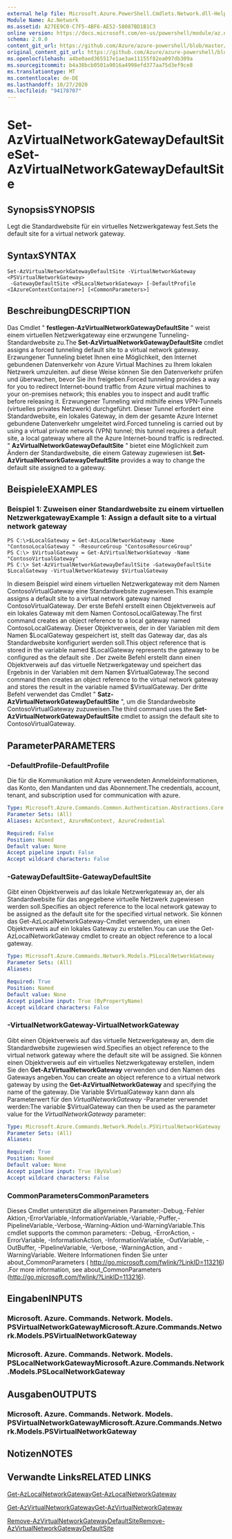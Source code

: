 ```yaml
---
external help file: Microsoft.Azure.PowerShell.Cmdlets.Network.dll-Help.xml
Module Name: Az.Network
ms.assetid: A27EE9C0-C7F5-4BF6-AE52-58087BD1B1C3
online version: https://docs.microsoft.com/en-us/powershell/module/az.network/set-azvirtualnetworkgatewaydefaultsite
schema: 2.0.0
content_git_url: https://github.com/Azure/azure-powershell/blob/master/src/Network/Network/help/Set-AzVirtualNetworkGatewayDefaultSite.md
original_content_git_url: https://github.com/Azure/azure-powershell/blob/master/src/Network/Network/help/Set-AzVirtualNetworkGatewayDefaultSite.md
ms.openlocfilehash: a4be0aed365517e1ae3ae11155f82ea097db309a
ms.sourcegitcommit: b4a38bcb0501a9016a4998efd377aa75d3ef9ce8
ms.translationtype: MT
ms.contentlocale: de-DE
ms.lasthandoff: 10/27/2020
ms.locfileid: "94178707"
---
```

# <span data-ttu-id="9e89f-101">Set-AzVirtualNetworkGatewayDefaultSite</span><span class="sxs-lookup"><span data-stu-id="9e89f-101">Set-AzVirtualNetworkGatewayDefaultSite</span></span>

## <span data-ttu-id="9e89f-102">Synopsis</span><span class="sxs-lookup"><span data-stu-id="9e89f-102">SYNOPSIS</span></span>
<span data-ttu-id="9e89f-103">Legt die Standardwebsite für ein virtuelles Netzwerkgateway fest.</span><span class="sxs-lookup"><span data-stu-id="9e89f-103">Sets the default site for a virtual network gateway.</span></span>

## <span data-ttu-id="9e89f-104">Syntax</span><span class="sxs-lookup"><span data-stu-id="9e89f-104">SYNTAX</span></span>

```
Set-AzVirtualNetworkGatewayDefaultSite -VirtualNetworkGateway <PSVirtualNetworkGateway>
 -GatewayDefaultSite <PSLocalNetworkGateway> [-DefaultProfile <IAzureContextContainer>] [<CommonParameters>]
```

## <span data-ttu-id="9e89f-105">Beschreibung</span><span class="sxs-lookup"><span data-stu-id="9e89f-105">DESCRIPTION</span></span>
<span data-ttu-id="9e89f-106">Das Cmdlet " **festlegen-AzVirtualNetworkGatewayDefaultSite** " weist einem virtuellen Netzwerkgateway eine erzwungene Tunneling-Standardwebsite zu.</span><span class="sxs-lookup"><span data-stu-id="9e89f-106">The **Set-AzVirtualNetworkGatewayDefaultSite** cmdlet assigns a forced tunneling default site to a virtual network gateway.</span></span>
<span data-ttu-id="9e89f-107">Erzwungener Tunneling bietet Ihnen eine Möglichkeit, den Internet gebundenen Datenverkehr von Azure Virtual Machines zu Ihrem lokalen Netzwerk umzuleiten. auf diese Weise können Sie den Datenverkehr prüfen und überwachen, bevor Sie ihn freigeben.</span><span class="sxs-lookup"><span data-stu-id="9e89f-107">Forced tunneling provides a way for you to redirect Internet-bound traffic from Azure virtual machines to your on-premises network; this enables you to inspect and audit traffic before releasing it.</span></span>
<span data-ttu-id="9e89f-108">Erzwungener Tunneling wird mithilfe eines VPN-Tunnels (virtuelles privates Netzwerk) durchgeführt. Dieser Tunnel erfordert eine Standardwebsite, ein lokales Gateway, in dem der gesamte Azure Internet gebundene Datenverkehr umgeleitet wird.</span><span class="sxs-lookup"><span data-stu-id="9e89f-108">Forced tunneling is carried out by using a virtual private network (VPN) tunnel; this tunnel requires a default site, a local gateway where all the Azure Internet-bound traffic is redirected.</span></span>
<span data-ttu-id="9e89f-109">" **AzVirtualNetworkGatewayDefaultSite** " bietet eine Möglichkeit zum Ändern der Standardwebsite, die einem Gateway zugewiesen ist.</span><span class="sxs-lookup"><span data-stu-id="9e89f-109">**Set-AzVirtualNetworkGatewayDefaultSite** provides a way to change the default site assigned to a gateway.</span></span>

## <span data-ttu-id="9e89f-110">Beispiele</span><span class="sxs-lookup"><span data-stu-id="9e89f-110">EXAMPLES</span></span>

### <span data-ttu-id="9e89f-111">Beispiel 1: Zuweisen einer Standardwebsite zu einem virtuellen Netzwerkgateway</span><span class="sxs-lookup"><span data-stu-id="9e89f-111">Example 1: Assign a default site to a virtual network gateway</span></span>
```
PS C:\>$LocalGateway = Get-AzLocalNetworkGateway -Name "ContosoLocalGateway " -ResourceGroup "ContosoResourceGroup"
PS C:\> $VirtualGateway = Get-AzVirtualNetworkGateway -Name "ContosoVirtualGateway"
PS C:\> Set-AzVirtualNetworkGatewayDefaultSite -GatewayDefaultSite $LocalGateway -VirtualNetworkGateway $VirtualGateway
```

<span data-ttu-id="9e89f-112">In diesem Beispiel wird einem virtuellen Netzwerkgateway mit dem Namen ContosoVirtualGateway eine Standardwebsite zugewiesen.</span><span class="sxs-lookup"><span data-stu-id="9e89f-112">This example assigns a default site to a virtual network gateway named ContosoVirtualGateway.</span></span>
<span data-ttu-id="9e89f-113">Der erste Befehl erstellt einen Objektverweis auf ein lokales Gateway mit dem Namen ContosoLocalGateway.</span><span class="sxs-lookup"><span data-stu-id="9e89f-113">The first command creates an object reference to a local gateway named ContosoLocalGateway.</span></span>
<span data-ttu-id="9e89f-114">Dieser Objektverweis, der in der Variablen mit dem Namen $LocalGateway gespeichert ist, stellt das Gateway dar, das als Standardwebsite konfiguriert werden soll.</span><span class="sxs-lookup"><span data-stu-id="9e89f-114">This object reference that is stored in the variable named $LocalGateway represents the gateway to be configured as the default site .</span></span>
<span data-ttu-id="9e89f-115">Der zweite Befehl erstellt dann einen Objektverweis auf das virtuelle Netzwerkgateway und speichert das Ergebnis in der Variablen mit dem Namen $VirtualGateway.</span><span class="sxs-lookup"><span data-stu-id="9e89f-115">The second command then creates an object reference to the virtual network gateway and stores the result in the variable named $VirtualGateway.</span></span>
<span data-ttu-id="9e89f-116">Der dritte Befehl verwendet das Cmdlet " **Satz-AzVirtualNetworkGatewayDefaultSite** ", um die Standardwebsite ContosoVirtualGateway zuzuweisen.</span><span class="sxs-lookup"><span data-stu-id="9e89f-116">The third command uses the **Set-AzVirtualNetworkGatewayDefaultSite** cmdlet to assign the default site to ContosoVirtualGateway.</span></span>

## <span data-ttu-id="9e89f-117">Parameter</span><span class="sxs-lookup"><span data-stu-id="9e89f-117">PARAMETERS</span></span>

### <span data-ttu-id="9e89f-118">-DefaultProfile</span><span class="sxs-lookup"><span data-stu-id="9e89f-118">-DefaultProfile</span></span>
<span data-ttu-id="9e89f-119">Die für die Kommunikation mit Azure verwendeten Anmeldeinformationen, das Konto, den Mandanten und das Abonnement.</span><span class="sxs-lookup"><span data-stu-id="9e89f-119">The credentials, account, tenant, and subscription used for communication with azure.</span></span>

```yaml
Type: Microsoft.Azure.Commands.Common.Authentication.Abstractions.Core.IAzureContextContainer
Parameter Sets: (All)
Aliases: AzContext, AzureRmContext, AzureCredential

Required: False
Position: Named
Default value: None
Accept pipeline input: False
Accept wildcard characters: False
```

### <span data-ttu-id="9e89f-120">-GatewayDefaultSite</span><span class="sxs-lookup"><span data-stu-id="9e89f-120">-GatewayDefaultSite</span></span>
<span data-ttu-id="9e89f-121">Gibt einen Objektverweis auf das lokale Netzwerkgateway an, der als Standardwebsite für das angegebene virtuelle Netzwerk zugewiesen werden soll.</span><span class="sxs-lookup"><span data-stu-id="9e89f-121">Specifies an object reference to the local network gateway to be assigned as the default site for the specified virtual network.</span></span>
<span data-ttu-id="9e89f-122">Sie können das Get-AzLocalNetworkGateway-Cmdlet verwenden, um einen Objektverweis auf ein lokales Gateway zu erstellen.</span><span class="sxs-lookup"><span data-stu-id="9e89f-122">You can use the Get-AzLocalNetworkGateway cmdlet to create an object reference to a local gateway.</span></span>

```yaml
Type: Microsoft.Azure.Commands.Network.Models.PSLocalNetworkGateway
Parameter Sets: (All)
Aliases:

Required: True
Position: Named
Default value: None
Accept pipeline input: True (ByPropertyName)
Accept wildcard characters: False
```

### <span data-ttu-id="9e89f-123">-VirtualNetworkGateway</span><span class="sxs-lookup"><span data-stu-id="9e89f-123">-VirtualNetworkGateway</span></span>
<span data-ttu-id="9e89f-124">Gibt einen Objektverweis auf das virtuelle Netzwerkgateway an, dem die Standardwebsite zugewiesen wird.</span><span class="sxs-lookup"><span data-stu-id="9e89f-124">Specifies an object reference to the virtual network gateway where the default site will be assigned.</span></span>
<span data-ttu-id="9e89f-125">Sie können einen Objektverweis auf ein virtuelles Netzwerkgateway erstellen, indem Sie den **Get-AzVirtualNetworkGateway** verwenden und den Namen des Gateways angeben.</span><span class="sxs-lookup"><span data-stu-id="9e89f-125">You can create an object reference to a virtual network gateway by using the **Get-AzVirtualNetworkGateway** and specifying the name of the gateway.</span></span>
<span data-ttu-id="9e89f-126">Die Variable $VirtualGateway kann dann als Parameterwert für den *VirtualNetworkGateway* -Parameter verwendet werden:</span><span class="sxs-lookup"><span data-stu-id="9e89f-126">The variable $VirtualGateway can then be used as the parameter value for the *VirtualNetworkGateway* parameter:</span></span>

```yaml
Type: Microsoft.Azure.Commands.Network.Models.PSVirtualNetworkGateway
Parameter Sets: (All)
Aliases:

Required: True
Position: Named
Default value: None
Accept pipeline input: True (ByValue)
Accept wildcard characters: False
```

### <span data-ttu-id="9e89f-127">CommonParameters</span><span class="sxs-lookup"><span data-stu-id="9e89f-127">CommonParameters</span></span>
<span data-ttu-id="9e89f-128">Dieses Cmdlet unterstützt die allgemeinen Parameter:-Debug,-Fehler Aktion,-ErrorVariable,-InformationVariable,-Variable,-Puffer,-PipelineVariable,-Verbose,-Warning-Aktion und-WarningVariable.</span><span class="sxs-lookup"><span data-stu-id="9e89f-128">This cmdlet supports the common parameters: -Debug, -ErrorAction, -ErrorVariable, -InformationAction, -InformationVariable, -OutVariable, -OutBuffer, -PipelineVariable, -Verbose, -WarningAction, and -WarningVariable.</span></span> <span data-ttu-id="9e89f-129">Weitere Informationen finden Sie unter about_CommonParameters ( http://go.microsoft.com/fwlink/?LinkID=113216) .</span><span class="sxs-lookup"><span data-stu-id="9e89f-129">For more information, see about_CommonParameters (http://go.microsoft.com/fwlink/?LinkID=113216).</span></span>

## <span data-ttu-id="9e89f-130">Eingaben</span><span class="sxs-lookup"><span data-stu-id="9e89f-130">INPUTS</span></span>

### <span data-ttu-id="9e89f-131">Microsoft. Azure. Commands. Network. Models. PSVirtualNetworkGateway</span><span class="sxs-lookup"><span data-stu-id="9e89f-131">Microsoft.Azure.Commands.Network.Models.PSVirtualNetworkGateway</span></span>

### <span data-ttu-id="9e89f-132">Microsoft. Azure. Commands. Network. Models. PSLocalNetworkGateway</span><span class="sxs-lookup"><span data-stu-id="9e89f-132">Microsoft.Azure.Commands.Network.Models.PSLocalNetworkGateway</span></span>

## <span data-ttu-id="9e89f-133">Ausgaben</span><span class="sxs-lookup"><span data-stu-id="9e89f-133">OUTPUTS</span></span>

### <span data-ttu-id="9e89f-134">Microsoft. Azure. Commands. Network. Models. PSVirtualNetworkGateway</span><span class="sxs-lookup"><span data-stu-id="9e89f-134">Microsoft.Azure.Commands.Network.Models.PSVirtualNetworkGateway</span></span>

## <span data-ttu-id="9e89f-135">Notizen</span><span class="sxs-lookup"><span data-stu-id="9e89f-135">NOTES</span></span>

## <span data-ttu-id="9e89f-136">Verwandte Links</span><span class="sxs-lookup"><span data-stu-id="9e89f-136">RELATED LINKS</span></span>

[<span data-ttu-id="9e89f-137">Get-AzLocalNetworkGateway</span><span class="sxs-lookup"><span data-stu-id="9e89f-137">Get-AzLocalNetworkGateway</span></span>](./Get-AzLocalNetworkGateway.md)

[<span data-ttu-id="9e89f-138">Get-AzVirtualNetworkGateway</span><span class="sxs-lookup"><span data-stu-id="9e89f-138">Get-AzVirtualNetworkGateway</span></span>](./Get-AzVirtualNetworkGateway.md)

[<span data-ttu-id="9e89f-139">Remove-AzVirtualNetworkGatewayDefaultSite</span><span class="sxs-lookup"><span data-stu-id="9e89f-139">Remove-AzVirtualNetworkGatewayDefaultSite</span></span>](./Remove-AzVirtualNetworkGatewayDefaultSite.md)


